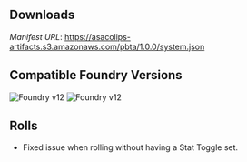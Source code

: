 ## Downloads
_Manifest URL_: https://asacolips-artifacts.s3.amazonaws.com/pbta/1.0.0/system.json

## Compatible Foundry Versions
![Foundry v12](https://img.shields.io/badge/Foundry-v12-green) ![Foundry v12](https://img.shields.io/badge/Foundry-v12-orange)

## Rolls
- Fixed issue when rolling without having a Stat Toggle set.